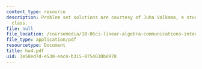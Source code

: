 ```yaml
---
content_type: resource
description: Problem set solutions are courtesy of Juha Valkama, a student in the
  class.
file: null
file_location: /coursemedia/18-06ci-linear-algebra-communications-intensive-spring-2004/3e58ed7de530eac4b3150754030b8978_hw4.pdf
file_type: application/pdf
resourcetype: Document
title: hw4.pdf
uid: 3e58ed7d-e530-eac4-b315-0754030b8978
---
```

